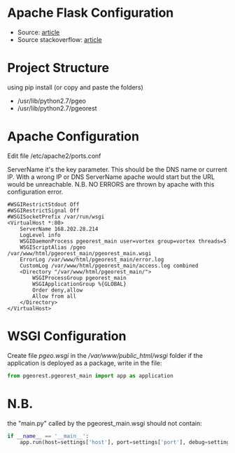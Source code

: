 Apache Flask Configuration
====
* Source: [article](https://beagle.whoi.edu/redmine/projects/ibt/wiki/Deploying_Flask_Apps_with_Apache_and_Mod_WSGI)
* Source stackoverflow: [article](http://stackoverflow.com/questions/17386971/hello-world-flask-apache-mod-wsgi-no-response-from-apache)

Project Structure
========

using pip install (or copy and paste the folders)

* /usr/lib/python2.7/pgeo
* /usr/lib/python2.7/pgeorest
    
Apache Configuration
========
Edit file /etc/apache2/ports.conf 

ServerName it's the key parameter. This should be the DNS name or current IP. With a wrong IP or DNS ServerName apache would start but the URL would be unreachable. N.B. NO ERRORS are thrown by apache with this configuration error.

```script
#WSGIRestrictStdout Off
#WSGIRestrictSignal Off
#WSGISocketPrefix /var/run/wsgi
<VirtualHost *:80>
    ServerName 168.202.28.214
    LogLevel info	
    WSGIDaemonProcess pgeorest_main user=vortex group=vortex threads=5
    WSGIScriptAlias /pgeo /var/www/html/pgeorest_main/pgeorest_main.wsgi
    ErrorLog /var/www/html/pgeorest_main/error.log   
    CustomLog /var/www/html/pgeorest_main/access.log combined
    <Directory "/var/www/html/pgeorest_main/">
        WSGIProcessGroup pgeorest_main
        WSGIApplicationGroup %{GLOBAL}
        Order deny,allow
        Allow from all
    </Directory>
</VirtualHost>
```

WSGI Configuration
========
Create file *pgeo.wsgi* in the */var/www/public_html/wsgi* folder
if the application is deployed as a package, write in the file:
```python
from pgeorest.pgeorest_main import app as application
```

N.B.
========
the "main.py" called by the pgeorest_main.wsgi should not contain:

```python
if __name__ == '__main__':
    app.run(host=settings['host'], port=settings['port'], debug=settings['debug'], threaded=True)
```
